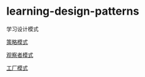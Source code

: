 # learning-design-patterns
学习设计模式


[策略模式](https://blog.csdn.net/zhanyd/article/details/105958759)

[观察者模式](https://blog.csdn.net/zhanyd/article/details/106156460)

[工厂模式](https://blog.csdn.net/zhanyd/article/details/106300704)
